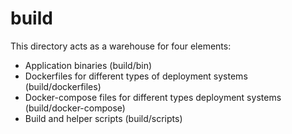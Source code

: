 # build

This directory acts as a warehouse for four elements:
- Application binaries (build/bin)
- Dockerfiles for different types of deployment systems (build/dockerfiles)
- Docker-compose files for different types deployment systems (build/docker-compose)
- Build and helper scripts (build/scripts)
